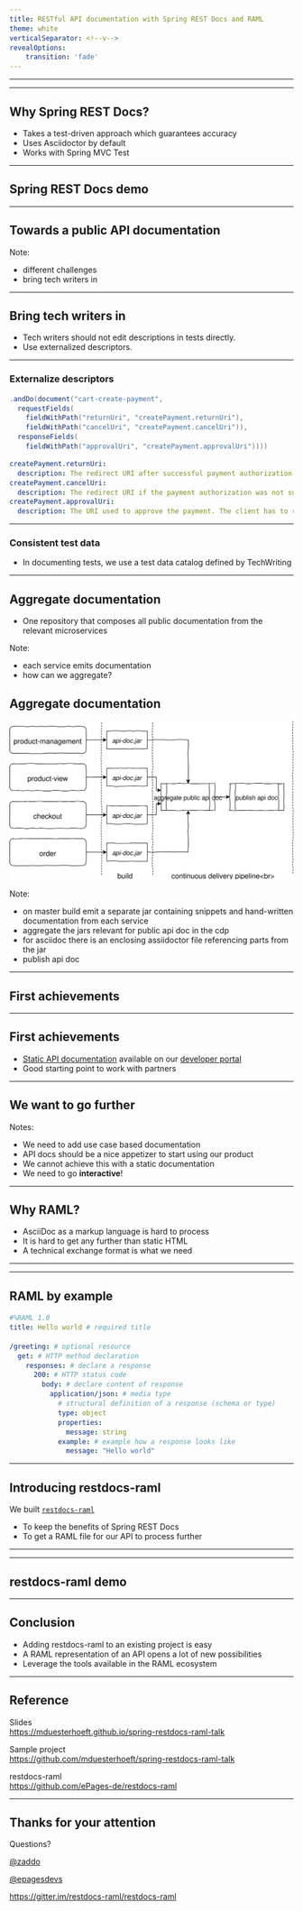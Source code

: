 ```yaml
---
title: RESTful API documentation with Spring REST Docs and RAML
theme: white   
verticalSeparator: <!--v-->
revealOptions:
    transition: 'fade'
---
```


<!-- .slide: data-background="assets/title.png" -->

---

<!-- .slide: data-background="assets/epages.png" -->

---

## Why Spring REST Docs?

- Takes a test-driven approach which guarantees accuracy <!-- .element: class="fragment" -->
- Uses Asciidoctor by default <!-- .element: class="fragment" -->
- Works with Spring MVC Test <!-- .element: class="fragment" -->

---

<!-- .slide: data-background="assets/live-coding.jpeg" -->
## Spring REST Docs demo <!-- .element: style="color: white;" -->

---

<!-- .slide: data-background="assets/towards-public-api-doc.jpg" -->
## Towards a public API documentation <!-- .element: style="color: white;" -->

Note:
- different challenges
- bring tech writers in

---

## Bring tech writers in

- Tech writers should not edit descriptions in tests directly.
- Use externalized descriptors.

---

### Externalize descriptors

```java
.andDo(document("cart-create-payment",
  requestFields(
    fieldWithPath("returnUri", "createPayment.returnUri"),
    fieldWithPath("cancelUri", "createPayment.cancelUri")),
  responseFields(
    fieldWithPath("approvalUri", "createPayment.approvalUri"))))
```

```yaml
createPayment.returnUri:
  description: The redirect URI after successful payment authorization.
createPayment.cancelUri:
  description: The redirect URI if the payment authorization was not successful.
createPayment.approvalUri:
  description: The URI used to approve the payment. The client has to redirect to this URI to initiate the approval.
```

---

### Consistent test data

- In documenting tests, we use a test data catalog defined by TechWriting

---

## Aggregate documentation

- One repository that composes all public documentation from the relevant microservices

Note:
- each service emits documentation
- how can we aggregate?

<!--v-->

## Aggregate documentation

<img src="assets/aggregate-api-doc.svg" style="border:none;box-shadow:none;" />

Note:
- on master build emit a separate jar containing snippets and hand-written documentation from each service
- aggregate the jars relevant for public api doc in the cdp
- for asciidoc there is an enclosing assiidoctor file referencing parts from the jar
- publish api doc

---

<!-- .slide: data-background="assets/achievements.jpg" -->
## First achievements <!-- .element: style="color:white;" -->

---

## First achievements

- [Static API documentation](http://docs.beyondshop.cloud/) available on our [developer portal](https://developer.epages.com)
- Good starting point to work with partners

---

<!-- .slide: data-background="assets/more.jpg" -->
## We want to go further <!-- .element: style="color:white;" -->

Notes:
- We need to add use case based documentation
- API docs should be a nice appetizer to start using our product
- We cannot achieve this with a static documentation
- We need to go **interactive**!

---

## Why RAML?

- AsciiDoc as a markup language is hard to process <!-- .element: class="fragment" -->
- It is hard to get any further than static HTML <!-- .element: class="fragment" -->
- A technical exchange format is what we need <!-- .element: class="fragment" -->

---

<!-- .slide: data-background="assets/raml.png" -->

---

## RAML by example

```yaml
#%RAML 1.0
title: Hello world # required title

/greeting: # optional resource
  get: # HTTP method declaration
    responses: # declare a response
      200: # HTTP status code
        body: # declare content of response
          application/json: # media type
            # structural definition of a response (schema or type)
            type: object
            properties:
              message: string
            example: # example how a response looks like
              message: "Hello world"
```

---

## Introducing restdocs-raml

We built [`restdocs-raml`](https://github.com/ePages-de/restdocs-raml)
- To keep the benefits of Spring REST Docs
- To get a RAML file for our API to process further

---

<!-- .slide: data-background="assets/restdocs-raml-repo.png" style="align:top" -->

---

<!-- .slide: data-background="assets/live-coding.jpeg" -->
## restdocs-raml demo <!-- .element: style="color: white;" -->

---

## Conclusion

- Adding restdocs-raml to an existing project is easy <!-- .element: class="fragment" -->
- A RAML representation of an API opens a lot of new possibilities <!-- .element: class="fragment" -->
- Leverage the tools available in the RAML ecosystem <!-- .element: class="fragment" -->

---

## Reference

<i class="fab fa-github"></i> Slides<br />
https://mduesterhoeft.github.io/spring-restdocs-raml-talk

<i class="fab fa-github"></i> Sample project<br />
https://github.com/mduesterhoeft/spring-restdocs-raml-talk

<i class="fab fa-github"></i> restdocs-raml<br />
https://github.com/ePages-de/restdocs-raml


---

## Thanks for your attention

Questions?

<i class="fab fa-twitter"></i><a href="https://twitter.com/zaddo"> @zaddo</a>

<i class="fab fa-twitter"></i><a href="https://twitter.com/epagesdevs"> @epagesdevs</a>

<i class="fab fa-gitter"></i><a href="https://twitter.com/epagesdevs"> https://gitter.im/restdocs-raml/restdocs-raml</a>
